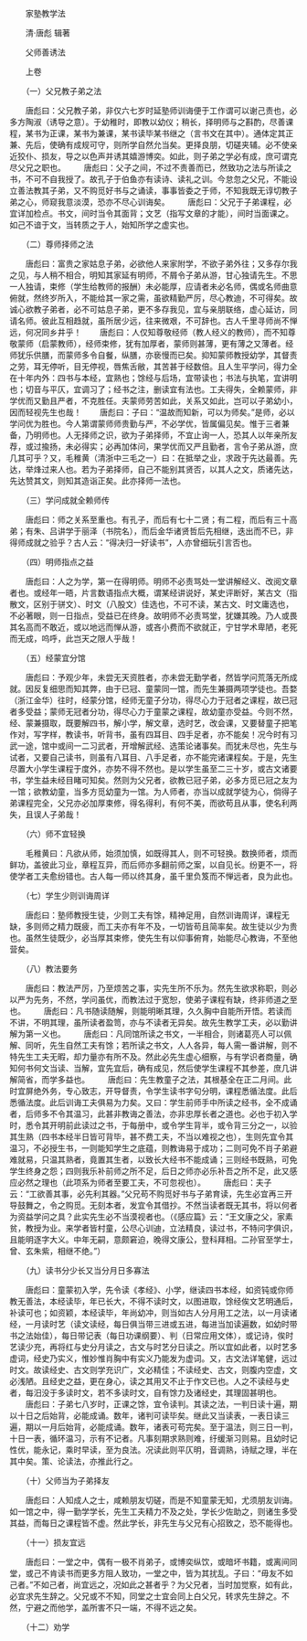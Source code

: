 <!-- { "loadSidebar": true } -->
　　家塾教学法

　　清·唐彪  辑著

　　父师善诱法

　　上卷

　　（一）父兄教子弟之法

　　唐彪曰：父兄教子弟，非仅六七岁时延塾师训诲便于工作谓可以谢己责也，必多方陶淑（诱导之意）。于幼稚时，即教以幼仪；稍长，择明师与之斟酌，尽善课程，某书为正课，某书为兼课，某书读毕某书继之（言书文在其中）。通体定其正兼、先后，使确有成规可守，则所学自然允当矣。更择良朋，切磋夹辅。必不使亲近狡仆、损友，导之以色声并诱其嬉游博奕。如此，则子弟之学必有成，庶可谓克尽父兄之职也。
　　唐彪曰：父子之间，不过不责善而已，然致功之法与所读之书，不可不自我授了。故孔子于伯鱼亦有读诗、读礼之训。今怠忽之父兄，不能设立善法教其子弟，又不购觅好书与之诵读，事事皆委之于师，不知我既无谆切教子弟之心，师窥我意淡漠，恐亦不尽心训诲矣。
　　唐彪曰：父兄于子弟课程，必宜详加检点。书文，间时当令其面背；文艺（指写文章的才能），间时当面课之。如己不谙于文，当转质之于人，始知所学之虚实也。

　　（二）尊师择师之法

　　唐彪曰：富贵之家姑息子弟，必欲他人来家附学，不欲子弟外往；又多存尔我之见，与人稍不相合，明知其家延有明师，不屑令子弟从游，甘心独请先生。不思一人独请，束修（学生给教师的报酬）未必能厚，应请者未必名师，偶或名师曲意俯就，然终岁所入，不能给其一家之需，虽欲精勤严厉，尽心教迪，不可得矣。故诚心欲教子弟者，必不可姑息子弟，更不多存我见，宜与亲朋联络，虚心延访，同请名师。彼此互相趋就，虽所居少远，往来微艰，不可辞也。古人千里寻师尚不惮远，何况同乡井乎！
　　唐彪曰：人仅知尊敬经师（教人经义的教师），而不知尊敬蒙师（启蒙教师），经师束修，犹有加厚者，蒙师则甚薄，更有薄之又薄者。经师犹乐供膳，而蒙师多令自餐，纵膳，亦亵慢而已矣。抑知蒙师教授幼学，其督责之劳，耳无停听，目无停视，唇焦舌敝，其苦甚于经数倍。且人生平学问，得力全在十年内外：四书与本经，宜熟也；馀经与后场，宜带读也；书法与执笔，宜讲明也；切音与平仄，宜调习了；经书之注，删读宜有法也。工夫得失，全赖蒙师，非学优而又勤且严者，不克胜任。夫蒙师劳苦如此，关系又如此，岂可以子弟幼小，因而轻视先生也哉！
　　唐彪曰：子曰：“温故而知新，可以为师矣。”是师，必以学问优为胜也。今人第谓蒙师师贵勤与严，不必学优，皆属偏见矣。惟于三者兼备，乃明师也。人无择师之识，欲为子弟择师，不宜止询一人，恐其人以年亲所友荐，或过揄扬，未必得实；必再加体问，果学优而又严且勤者，言令子弟从游，庶几其可乎？又，毛稚黄（清浙中三毛之一）曰：在抵举之业，求政于先达最善。先达，举烽过来人也。若为子弟择师，自己不能别其贤否，以其人之文，质诸先达，先达赞其文，则知其造诣正矣。此亦择师一法也。

　　（三）学问成就全赖师传

　　唐彪曰：师之关系至重也。有孔子，而后有七十二贤；有二程，而后有三十高弟；有朱、吕讲学于丽泽（书院名），而后金华诸贤哲后先相继，迭出而不已，非得师成就之验乎？古人云：“得决归一好读书”，人亦曾细玩引言否也。

　　（四）明师指点之益

　　唐彪曰：人之为学，第一在得明师。明师不必责骂处一堂讲解经义、改阅文章者也。或经年一晤，片言数语指点大概，谓某经讲说好，某史评断好，某古文（指散文，区别于骈文）、时文（八股文）佳选也，不可不读，某古文、时文庸选也，不必著眼，则一日指点，受益已在终身。故明师不必责骂堂，犹嫌其晚。乃人或畏其名高而不敢近，或以地远而惮从游，或吝小费而不欲就正，宁甘学术卑陋，老死而无成，呜呼，此岂天之限人乎哉！

　　（五）经蒙宜分馆

　　唐彪曰：予观少年，未尝无天资胜者，亦未尝无勤学者，然皆学问荒落无所成就。因反复细思而知其弊，由于已冠、童蒙同一馆，而先生兼摄两项学徒也。吾婺（浙江金华）往时，经蒙分馆，经师无童子分功，得尽心力于冠者之课程，故已冠者多受益；蒙师无冠者分功，得尽心力于童蒙之课程，故幼童亦受益。今则不然，经、蒙兼摄取，既要解四书，解小学，解文章，选时艺，改会课，又要替童子把笔作对，写字样，教读书，听背书，虽有四耳目、四手足者，亦不能矣！况今时有习武一途，馆中或间一二习武者，开增解武经、选策论诸事矣。而犹未尽也，先生与试者，又要自己读书，则虽有八耳目、八手足者，亦不能完诸课程矣。于是，先生尽置大小学生课程于度外，亦势不得不然也。是以学生虽至二三十岁，或古文诸要书，学生益未经目睹可知矣。然则为父兄者，欲教已冠子弟，必多方觅已冠之友为一馆；欲教幼童，当多方觅幼童为一馆。为人师者，亦当以成就学徒为心，倘得子弟课程完全，父兄亦必加厚束修，得名得利，有何不美，而欲苟且从事，使名利两失，且误人子弟哉！

　　（六）师不宜轻换

　　毛稚黄曰：凡欲从师，始须加慎，如既得其人，则不可轻换。数换师者，烦而鲜功，盖彼此习业，章程互异，而后师亦多翻前师之案，以自见长。纷更不一，将使学者工夫愈纷错也。古人每一师以终其身，虽千里负笈而不惮远者，良为此也。

　　（七）学生少则训诲周详

　　唐彪曰：塾师教授生徒，少则工夫有馀，精神足用，自然训诲周详，课程无缺，多则师之精力既疲，而工夫亦有年不及，一切皆苟且简率矣。故生徒以少为贵也。虽然生徒既少，必当厚其束修，使先生有以仰事俯育，始能尽心教诲，不至他营矣。

　　（八）教法要务

　　唐彪曰：教法严厉，乃至烦苦之事，实先生所不乐为。然先生欲求称职，则必以严为先务，不然，学问虽优，而教法过于宽恕，使弟子课程有缺，终非师道之至也。
　　唐彪曰：凡书随读随解，则能明晰其理，久久胸中自能所开悟。若读而不讲，不明其理，虽所读者盈笥，亦与不读者无异矣。故先生教学工夫，必以勤讲解为第一义也。
　　唐彪曰：凡同馆所读之书文，一半相合，则诸葛亮人可以佩解、同听，先生自然工夫有馀；若所读之书文，人人各异，每人需一番讲解，则不特先生工夫无暇，却力量亦有所不及。然此必先生虚心细察，与有学识者商量，确知何书何文当读、当解，宜先宜后，确有成见，然后使学生课程不其参差，庶几讲解简省，而学多益也。
　　唐彪曰：先生教童子之法，其根基全在正二月间。此时宜屏绝外务，专心致志，开导督责，令学生读书字句分明，课程悉循法度。此后悉循法度。此后训诲工夫俱易为力矣。又曰：学生前师手中所读之经书，全不成诵者，后师多不令其温习，此甚非教诲之善法，亦非忠厚长者之道也。必也于初入学时，悉令其开明前此读过之书，于每册中，或令学生背半，或令背三分之一，以验其生熟（四书本经半日皆可背毕，甚不费工夫，不当以难视之也），生则先宜令其温习，不必授生书，一则能知学生之底蕴，则教诲易于成功；二则可免不肖子弟避难就易，只温其熟者，竟置其生者，以致长大经书不能成诵；三则经书既熟，可免学生终身之怨；四则我乐补前师之所不足，后日之师亦必乐补吾之所不足，此又感应必然之理也（此项系为师者至要工夫，不可忽视也）。
　　唐彪曰：夫子云：“工欲善其事，必先利其器。”父兄苟不购觅好书与子弟育读，先生必宜再三开导鼓舞之，令之购觅。无刻本者，发宜令其借抄。不然当读者既无其书，将以何者为资益学问之具？此实先生必不当漠视者也。（《感应篇》云：“王文康之父，家素贫，教授为业。来学者皆村童，公尽心训迪，立法精良，读过书，不特问字俱识，且能明逐字大义。中年无嗣，意颇窘迫，晚得文康公，登科拜相。二孙官至学士，曾、玄朱紫，相继不绝。”）

　　（九）读书分少长又当分月日多寡法

　　唐彪曰：童蒙初入学，先令读《孝经》、小学，继读四书本经，如资钝或你师教无善法，本经读毕，年已长大，不得不读时文，以图进取，馀经俟文艺明通后，补读可也；如资颖，本经读毕，年尚幼冲，则当如古人分月用工之法，以一月读诸经，一月读时艺（读文读经，每日俱当带三进或五进，每进当加读遍数，如幼时带书之法始佳），每日带记表（每日功课纲要）、判（日常应用文体），或记诗，俟时艺读少充，再将红与史分月读之，古文与时艺分日读之。所以宜如此者，以时艺多虚词，经史乃实义，惟妙惟肖胸中有实义乃能发为虚词。又，古文法详笔健，远过时文。故读经史、古文则学充识广，文必精佳；不读经史、古文，则腹内空虚，文必浅陋。且经史之益，更在身心，读之其用又不止于作文已也。人之不读经与史者，每汨没于多读时文，若不多读时文，自有馀力及诸经史，其理固甚明也。
　　唐彪曰：子弟七八岁时，正课之馀，宜令读判。其读之法，一判日读十遍，期以十日之后始背，必能成诵。数年，诸判可读毕矣。继此又当读表，一表日读三遍，期以一月后始背，必能成诵。数年，诸表可苟完矣。至于温法，则三日一判，十日一表，循环温习，示有不记者。凡事刻期求熟则难，纡缓渐习则易。且幼时记性优，能永记，乘时早读，至为良法。况读此则平仄明，音调熟，诗赋之理，半在其中矣。策、论读法，亦推此行之。

　　（十）父师当为子弟择友

　　唐彪曰：人知成人之士，咸赖朋友切磋，而是不知童蒙无知，尤须朋友训诲。如一馆之中，得一勤学学长，先生工夫精力不及之处，学长少佐助之，则诸生多受其益，而每日之课程皆不虚。然此学长，非先生与父兄有心招致之，恐不能得也。

　　（十一）损友宜远

　　唐彪曰：一堂之中，偶有一极不肖弟子，或博奕纵饮，或暗坏书籍，或离间同堂，或己不肯读书而更多方阻人致功，一堂之中，皆为其扰乱。子曰：“毋友不如己者。”不如己者，尚宜远之，况如此之甚者乎？为父兄者，当时加觉察，如有此，必宜求先生辞之。父兄或不不知，同堂之士宜会同上白父兄，转求先生辞之。不然，宁避之而他学，盖所害不只一端，不得不远之矣。

　　（十二）劝学

